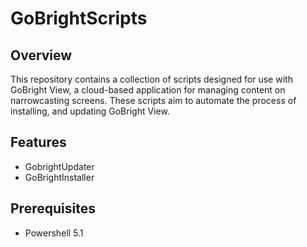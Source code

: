 # GoBrightScripts

## Overview
This repository contains a collection of scripts designed for use with GoBright View, a cloud-based application for managing content on narrowcasting screens. These scripts aim to automate the process of installing, and updating GoBright View.

## Features
- GobrightUpdater
- GoBrightInstaller

## Prerequisites
- Powershell 5.1
